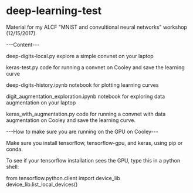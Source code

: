 # deep-learning-test

Material for my ALCF "MNIST and convultional neural networks" workshop (12/15/2017).

---Content---

deep-digits-local.py
explore a simple convnet on your laptop

keras-test.py
code for running a convnet on Cooley and save the learning curve

deep-digits-history.ipynb
notebook for plotting learning curves

digit_augmentation_exploration.ipynb
notebook for exploring data augmentation on your laptop

keras_with_augmentation.py
code for running a convnet with data augmentation on Cooley and save the learning curve.


---How to make sure you are running on the GPU on Cooley---

Make sure you install tensorflow, tensorflow-gpu, and keras, using pip or conda.

To see if your tensorflow installation sees the GPU, type this in a python shell:

from tensorflow.python.client import device_lib
device_lib.list_local_devices()
